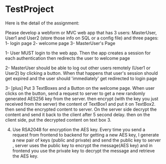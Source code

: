 # TestProject
Here is the detail of the assignment:

Please develop a webform or MVC web app that has 3 users: MasterUser, User1 and User2 (store those info on SQL or a config file) and three pages: 1- login page 2- welcome page 3- MasterUser's Page

1- User MUST login to the web app. Then the app creates a session for each authentication then redirects the user to welcome page

2- MasterUser should be able to log out other users remotely (User1 or User2) by clicking a button. When that happens that  user's session should get expired and the user should 'immediately' get redirected to login page

3- [plus] Put 3 TextBoxes and a Button on the welcome page. When user clicks on the button, send a request to server to get a new randomly generated AES256 key from the server. then encrypt (with the key you just received from the server) the content of TextBox1 and put it on TextBox2. then send the encrypted content to server. On the server side decrypt the content and send it back to the client after 5 second delay. then on the client side, put the decrypted content on text box 3. 

4. Use RSA2048 for encryption the AES key. Every time you send a request from frontend to backend for getting a new AES key, I generate a new pair of keys (public and private) and send the public key to server , server uses the public key to encrypt the message(AES key) and in frontend you use the private key to decrypt the message and retrieve the AES key.
